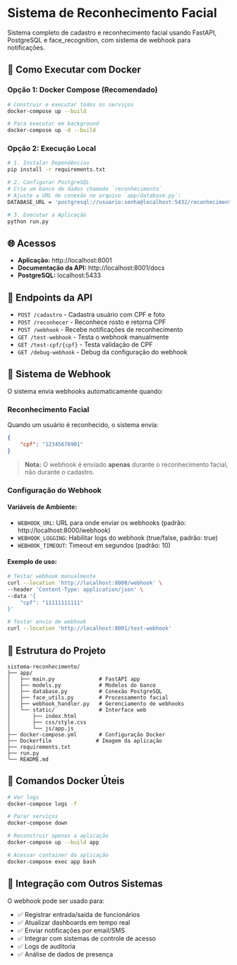 # Sistema de Reconhecimento Facial

Sistema completo de cadastro e reconhecimento facial usando FastAPI, PostgreSQL e face_recognition, com sistema de webhook para notificações.

## 🚀 Como Executar com Docker

### Opção 1: Docker Compose (Recomendado)
```bash
# Construir e executar todos os serviços
docker-compose up --build

# Para executar em background
docker-compose up -d --build
```

### Opção 2: Execução Local
```bash
# 1. Instalar Dependências
pip install -r requirements.txt

# 2. Configurar PostgreSQL
# Crie um banco de dados chamado `reconhecimento`
# Ajuste a URL de conexão no arquivo `app/database.py`:
DATABASE_URL = 'postgresql://usuario:senha@localhost:5432/reconhecimento'

# 3. Executar a Aplicação
python run.py
```

## 🌐 Acessos
- **Aplicação:** http://localhost:8001
- **Documentação da API:** http://localhost:8001/docs
- **PostgreSQL:** localhost:5433

## 🔧 Endpoints da API
- `POST /cadastro` - Cadastra usuário com CPF e foto
- `POST /reconhecer` - Reconhece rosto e retorna CPF
- `POST /webhook` - Recebe notificações de reconhecimento
- `GET /test-webhook` - Testa o webhook manualmente
- `GET /test-cpf/{cpf}` - Testa validação de CPF
- `GET /debug-webhook` - Debug da configuração do webhook

## 🔔 Sistema de Webhook

O sistema envia webhooks automaticamente quando:

### **Reconhecimento Facial**
Quando um usuário é reconhecido, o sistema envia:
```json
{
    "cpf": "12345678901"
}
```

> **Nota:** O webhook é enviado **apenas** durante o reconhecimento facial, não durante o cadastro.

### **Configuração do Webhook**

#### Variáveis de Ambiente:
- `WEBHOOK_URL`: URL para onde enviar os webhooks (padrão: http://localhost:8000/webhook)
- `WEBHOOK_LOGGING`: Habilitar logs do webhook (true/false, padrão: true)
- `WEBHOOK_TIMEOUT`: Timeout em segundos (padrão: 10)

#### Exemplo de uso:
```bash
# Testar webhook manualmente
curl --location 'http://localhost:8000/webhook' \
--header 'Content-Type: application/json' \
--data '{
    "cpf": "11111111111"
}'

# Testar envio de webhook
curl --location 'http://localhost:8001/test-webhook'
```

## 📁 Estrutura do Projeto
```
sistema-reconhecimento/
├── app/
│   ├── main.py              # FastAPI app
│   ├── models.py            # Modelos do banco
│   ├── database.py          # Conexão PostgreSQL
│   ├── face_utils.py        # Processamento facial
│   ├── webhook_handler.py   # Gerenciamento de webhooks
│   └── static/              # Interface web
│       ├── index.html
│       ├── css/style.css
│       └── js/app.js
├── docker-compose.yml       # Configuração Docker
├── Dockerfile              # Imagem da aplicação
├── requirements.txt
├── run.py
└── README.md
```

## 🐳 Comandos Docker Úteis
```bash
# Ver logs
docker-compose logs -f

# Parar serviços
docker-compose down

# Reconstruir apenas a aplicação
docker-compose up --build app

# Acessar container da aplicação
docker-compose exec app bash
```

## 🔧 Integração com Outros Sistemas

O webhook pode ser usado para:
- ✅ Registrar entrada/saída de funcionários
- ✅ Atualizar dashboards em tempo real
- ✅ Enviar notificações por email/SMS
- ✅ Integrar com sistemas de controle de acesso
- ✅ Logs de auditoria
- ✅ Análise de dados de presença 